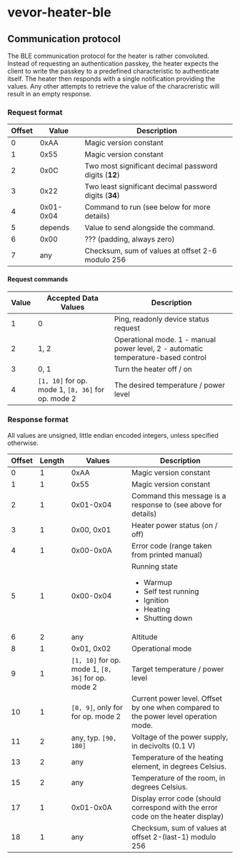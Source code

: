 # vevor-heater-ble

## Communication protocol

The BLE communication protocol for the heater is rather convoluted. Instead of requesting an authentication passkey, the heater 
expects the client to write the passkey to a predefined characteristic to authenticate itself. The heater then responds with 
a single notification providing the values. Any other attempts to retrieve the value of the characreristic will result in an empty
response.

### Request format

| Offset | Value     | Description                                           |
| -------| ------    | ------------------------------------------------------|
| 0      | 0xAA      | Magic version constant                                |
| 1      | 0x55      | Magic version constant                                |
| 2      | 0x0C      | Two most significant decimal password digits (**12**) |
| 3      | 0x22      | Two least significant decimal password digits (**34**)|
| 4      | 0x01-0x04 | Command to run (see below for more details)           |
| 5      | depends   | Value to send alongside the command.                  |
| 6      | 0x00      | ??? (padding, always zero)                            |
| 7      | any       | Checksum, sum of values at offset 2-6 modulo 256      |

#### Request commands

| Value | Accepted Data Values                                         | Description                                                                       |
| ------| -------------------------------------------------------------| ----------------------------------------------------------------------------------|
| 1     | 0                                                            | Ping, readonly device status request                                              |
| 2     | 1, 2                                                         | Operational mode. 1 - manual power level, 2 - automatic temperature-based control |
| 3     | 0, 1                                                         | Turn the heater off / on                                                          |
| 4     | `[1, 10]` for op. mode 1, `[8, 36]` for op. mode 2           | The desired temperature / power level                                             |

### Response format

All values are unsigned, little endian encoded integers, unless specified otherwise.

| Offset | Length     | Values                                                    | Description                                                                                                               |
| -------| -----------| -------                                                   | -----------------------------------------------                                                                           |
| 0      | 1          | 0xAA                                                      | Magic version constant                                                                                                    |
| 1      | 1          | 0x55                                                      | Magic version constant                                                                                                    |
| 2      | 1          | 0x01-0x04                                                 | Command this message is a response to (see above for details)                                                             |
| 3      | 1          | 0x00, 0x01                                                | Heater power status (on / off)                                                                                            |
| 4      | 1          | 0x00-0x0A                                                 | Error code (range taken from printed manual)                                                                              |
| 5      | 1          | 0x00-0x04                                                 | Running state <ul><li>Warmup</li><li>Self test running</li><li>Ignition</li><li>Heating</li><li>Shutting down</li></ul>   |
| 6      | 2          | any                                                       | Altitude                                                                                                                  |
| 8      | 1          | 0x01, 0x02                                                | Operational mode                                                                                                          |
| 9      | 1          | `[1, 10]` for op. mode 1, `[8, 36]` for op. mode 2        | Target temperature / power level                                                                                          |
| 10     | 1          | `[0, 9]`, only for for op. mode 2                         | Current power level. Offset by one when compared to the power level operation mode.                                       |
| 11     | 2          | any, typ. `[90, 180]`                                     | Voltage of the power supply, in decivolts (0.1 V)                                                                         | 
| 13     | 2          | any                                                       | Temperature of the heating element, in degrees Celsius.                                                                   |
| 15     | 2          | any                                                       | Temperature of the room, in degrees Celsius.                                                                              |
| 17     | 1          | 0x01-0x0A                                                 | Display error code (should correspond with the error code on the heater display)                                          |
| 18     | 1          | any                                                       | Checksum, sum of values at offset 2-(last-1) modulo 256                                                                   |


